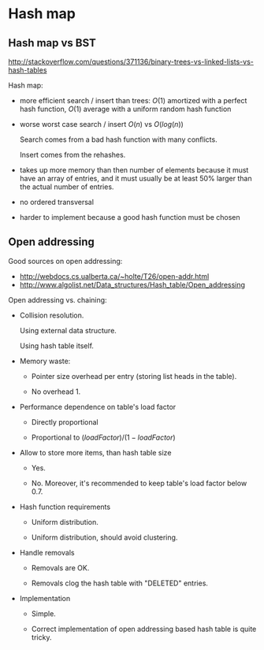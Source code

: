 # Hash map

## Hash map vs BST

<http://stackoverflow.com/questions/371136/binary-trees-vs-linked-lists-vs-hash-tables>

Hash map:

-   more efficient search / insert than trees: $O(1)$ amortized with a perfect hash function, $O(1)$ average with a uniform random hash function

-   worse worst case search / insert $O(n)$ vs $O(log(n))$

    Search comes from a bad hash function with many conflicts.

    Insert comes from the rehashes.

-   takes up more memory than then number of elements because it must have an array of entries, and it must usually be at least 50% larger than the actual number of entries.

-   no ordered transversal

-   harder to implement because a good hash function must be chosen

## Open addressing

Good sources on open addressing:

- <http://webdocs.cs.ualberta.ca/~holte/T26/open-addr.html>
- <http://www.algolist.net/Data_structures/Hash_table/Open_addressing>

Open addressing vs. chaining:

-   Collision resolution.

    Using external data structure.

    Using hash table itself.

-   Memory waste:

    - Pointer size overhead per entry (storing list heads in the table).

    - No overhead 1.

-   Performance dependence on table's load factor

    - Directly proportional

    - Proportional to $(loadFactor) / (1 - loadFactor)$

-   Allow to store more items, than hash table size

    - Yes.

    - No. Moreover, it's recommended to keep table's load factor below 0.7.

-   Hash function requirements

    - Uniform distribution.

    - Uniform distribution, should avoid clustering.

-   Handle removals

    - Removals are OK.

    - Removals clog the hash table with "DELETED" entries.

-   Implementation

    - Simple.

    - Correct implementation of open addressing based hash table is quite tricky.
